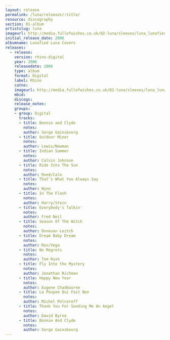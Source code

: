 ```yaml
---
layout: release
permalink: /luna/releases/:title/
resource: discography
section: 01-album
artistslug: luna
imageurl: http://media.fullofwishes.co.uk/02-luna/sleeves/luna_lunafied.jpg
initial_release_date: 2006
albumname: Lunafied Luna Covers
releases:
  - release: 
    version: rhino-digital
    year: 2006
    releasedate: 2006
    type: album
    format: Digital
    label: Rhino
    catno: 
    imageurl: http://media.fullofwishes.co.uk/02-luna/sleeves/luna_lunafied.jpg
    mbid: 
    discogs: 
    release_notes: 
    groups:
    - group: Digital
      tracks:
      - title: Bonnie and Clyde 
        notes: 
        author: Serge Gainsbourg
      - title: Outdoor Miner 
        notes: 
        author: Lewis/Newman
      - title: Indian Summer 
        notes: 
        author: Calvin Johnson
      - title: Ride Into The Sun 
        notes: 
        author: Reed/Cale
      - title: That's What You Always Say 
        notes: 
        author: Wynn
      - title: In The Flesh 
        notes: 
        author: Harry/Stein
      - title: Everybody's Talkin' 
        notes: 
        author: Fred Neil
      - title: Season Of The Witch 
        notes: 
        author: Donovan Leitch
      - title: Dream Baby Dream
        notes: 
        author: Rev/Vega
      - title: No Regrets 
        notes: 
        author: Tom Rush
      - title: Fly Into the Mystery
        notes: 
        author: Jonathan Richman
      - title: Happy New Year
        notes: 
        author: Eugene Chadbourne
      - title: La Poupee Qui Fait Non 
        notes: 
        author: Michel Polnareff
      - title: Thank You For Sending Me An Angel 
        notes: 
        author: David Byrne
      - title: Bonnie And Clyde 
        notes: 
        author: Serge Gainsbourg
---
```

